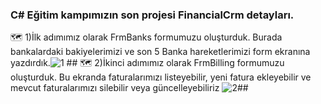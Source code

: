 ### C# Eğitim kampımızın son projesi FinancialCrm detayları. ##
:world_map: 1)İlk adımımız olarak FrmBanks formumuzu oluşturduk. Burada bankalardaki bakiyelerimizi ve son 5 Banka hareketlerimizi form ekranına yazdırdık.![1](https://github.com/user-attachments/assets/53510bcb-56ab-42af-ba8d-a5524a60d163) ##
:world_map: 2)İkinci adımımız olarak FrmBilling formumuzu oluşturduk. Bu ekranda faturalarımızı listeyebilir, yeni fatura ekleyebilir ve mevcut faturalarımızı silebilir veya güncelleyebiliriz ![2](https://github.com/user-attachments/assets/d876b2dc-639d-43e5-be73-344f856a556b)##


